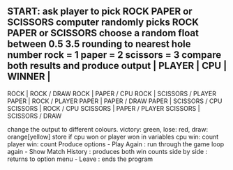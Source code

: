 START: ask player to pick ROCK PAPER or SCISSORS
computer randomly picks ROCK PAPER or SCISSORS
    choose a random float between 0.5 3.5 rounding to nearest hole number
        rock = 1 paper = 2 scissors = 3
compare both results and produce output
| PLAYER | CPU        |   WINNER |
----------------------------
ROCK     |  ROCK      /    DRAW
ROCK     |   PAPER      /    CPU
ROCK     |  SCISSORS      /    PLAYER
PAPER    |  ROCK      /    PLAYER
PAPER    |  PAPER      /    DRAW
PAPER    |   SCISSORS      /    CPU
SCISSORS |   ROCK      /    CPU
SCISSORS |  PAPER      /    PLAYER
SCISSORS | SCISSORS      /    DRAW

change the output to different colours. victory: green, lose: red, draw: orange[yellow]
store if cpu won or player won in variables
    cpu win: count   player win: count
Produce options
    - Play Again
        : run through the game loop again
    - Show Match History
        : produces both win counts side by side
        : returns to option menu
    - Leave
        : ends the program